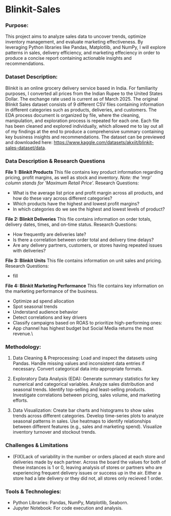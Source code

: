 # Blinkit-Sales

### Purpose:
This project aims to analyze sales data to uncover trends, optimize inventory management, and evaluate marketing effectiveness. By leveraging Python libraries like Pandas, Matplotlib, and NumPy, I will explore patterns in sales, delivery efficiency, and marketing effeciency in order to produce a concise report containing actionable insights and recommendations.

### Dataset Description:
Blinkit is an online grocery delivery service based in India. For familiarity purposes, I converted all prices from the Indian Rupee to the United States Dollar. The exchange rate used is current as of March 2025. The original Blinkit Sales dataset consists of 9 different CSV files containing information in different categories such as products, deliveries, and customers. The EDA process document is organized by file, where the cleaning, manipulation, and exploration process is repeated for each one. Each file has been cleaned and explored individually, which allowed me to lay out all of my findings at the end to produce a comprehensive summary containing key business insights and recommendations. The dataset can be previewed and downloaded here: https://www.kaggle.com/datasets/akxiit/blinkit-sales-dataset/data.

### Data Description & Research Questions
**File 1: Blinkit Products**
This file contains key product information regarding pricing, profit margins, as well as stock and inventory. 
*Note: the 'mrp' column stands for 'Maximum Retail Price'.*
Research Questions:
- What is the average list price and profit margin across all products, and how do these vary across different categories?
- Which products have the highest and lowest profit margins?
- In which categories do we see the highest and lowest levels of product?

**File 2: Blinkit Deliveries**
This file contains information on order totals, delivery dates, times, and on-time status.
Research Questions:
- How frequently are deliveries late?
- Is there a correlation between order total and delivery time delays?
- Are any delivery partners, customers, or stores having repeated issues with deliveries?

**File 3: Blinkit Units**
This file contains information on unit sales and pricing.
Research Questions:
- fill

**File 4: Blinkit Marketing Performance**
This file contains key information on the marketing performance of the business.
- Optimize ad spend allocation
- Spot seasonal trends
- Understand audience behavior
- Detect correlations and key drivers
- Classify campaigns based on ROAS to prioritize high-performing ones:
- App channel has highest budget but Social Media returns the most revenue.\

### Methodology:
1. Data Cleaning & Preprocessing:
Load and inspect the datasets using Pandas.
Handle missing values and inconsistent data entries if necessary.
Convert categorical data into appropriate formats.

2. Exploratory Data Analysis (EDA):
Generate summary statistics for key numerical and categorical variables.
Analyze sales distribution and seasonal trends.
Identify top-selling and least-selling products.
Investigate correlations between pricing, sales volume, and marketing efforts.


3. Data Visualization:
Create bar charts and histograms to show sales trends across different categories.
Develop time-series plots to analyze seasonal patterns in sales.
Use heatmaps to identify relationships between different features (e.g., sales and marketing spend).
Visualize inventory turnover and stockout trends.

### Challenges & Limitations
- (FIX)Lack of variability in the number or orders placed at each store and deliveries made by each partner. Across the board the values for both of these instances is 1 or 0, leaving analysis of stores or partners who are experiencing frequent delivery issues or success up in the air. Either a store had a late delivery or they did not, all stores only recieved 1 order.

### Tools & Technologies:
- Python Libraries: Pandas, NumPy, Matplotlib, Seaborn.
- Jupyter Notebook: For code execution and analysis.
